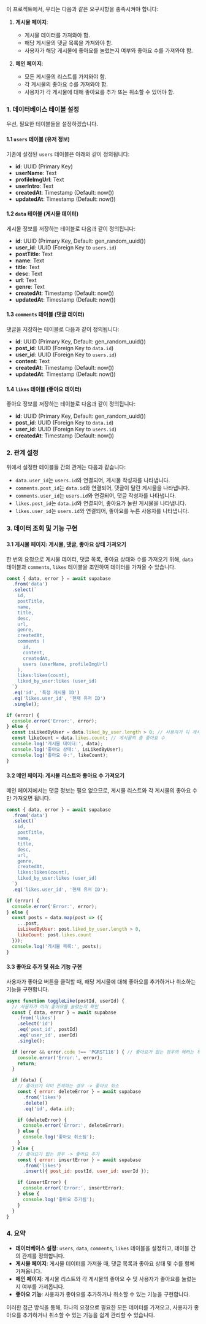 이 프로젝트에서, 우리는 다음과 같은 요구사항을 충족시켜야 합니다:

1. **게시물 페이지**:
   - 게시물 데이터를 가져와야 함.
   - 해당 게시물의 댓글 목록을 가져와야 함.
   - 사용자가 해당 게시물에 좋아요를 눌렀는지 여부와 좋아요 수를 가져와야 함.

2. **메인 페이지**:
   - 모든 게시물의 리스트를 가져와야 함.
   - 각 게시물의 좋아요 수를 가져와야 함.
   - 사용자가 각 게시물에 대해 좋아요를 추가 또는 취소할 수 있어야 함.

### 1. **데이터베이스 테이블 설정**

우선, 필요한 테이블들을 설정하겠습니다.

#### 1.1 **`users` 테이블** (유저 정보)

기존에 설정된 `users` 테이블은 아래와 같이 정의됩니다:

- **id**: UUID (Primary Key)
- **userName**: Text
- **profileImgUrl**: Text
- **userIntro**: Text
- **createdAt**: Timestamp (Default: now())
- **updatedAt**: Timestamp (Default: now())

#### 1.2 **`data` 테이블** (게시물 데이터)

게시물 정보를 저장하는 테이블로 다음과 같이 정의됩니다:

- **id**: UUID (Primary Key, Default: gen_random_uuid())
- **user_id**: UUID (Foreign Key to `users.id`)
- **postTitle**: Text
- **name**: Text
- **title**: Text
- **desc**: Text
- **url**: Text
- **genre**: Text
- **createdAt**: Timestamp (Default: now())
- **updatedAt**: Timestamp (Default: now())

#### 1.3 **`comments` 테이블** (댓글 데이터)

댓글을 저장하는 테이블로 다음과 같이 정의됩니다:

- **id**: UUID (Primary Key, Default: gen_random_uuid())
- **post_id**: UUID (Foreign Key to `data.id`)
- **user_id**: UUID (Foreign Key to `users.id`)
- **content**: Text
- **createdAt**: Timestamp (Default: now())
- **updatedAt**: Timestamp (Default: now())

#### 1.4 **`likes` 테이블** (좋아요 데이터)

좋아요 정보를 저장하는 테이블로 다음과 같이 정의됩니다:

- **id**: UUID (Primary Key, Default: gen_random_uuid())
- **post_id**: UUID (Foreign Key to `data.id`)
- **user_id**: UUID (Foreign Key to `users.id`)
- **createdAt**: Timestamp (Default: now())

### 2. **관계 설정**

위에서 설정한 테이블들 간의 관계는 다음과 같습니다:

- `data.user_id`는 `users.id`와 연결되어, 게시물 작성자를 나타냅니다.
- `comments.post_id`는 `data.id`와 연결되어, 댓글이 달린 게시물을 나타냅니다.
- `comments.user_id`는 `users.id`와 연결되어, 댓글 작성자를 나타냅니다.
- `likes.post_id`는 `data.id`와 연결되어, 좋아요가 눌린 게시물을 나타냅니다.
- `likes.user_id`는 `users.id`와 연결되어, 좋아요를 누른 사용자를 나타냅니다.

### 3. **데이터 조회 및 기능 구현**

#### 3.1 **게시물 페이지: 게시물, 댓글, 좋아요 상태 가져오기**

한 번의 요청으로 게시물 데이터, 댓글 목록, 좋아요 상태와 수를 가져오기 위해, `data` 테이블과 `comments`, `likes` 테이블을 조인하여 데이터를 가져올 수 있습니다.

```javascript
const { data, error } = await supabase
  .from('data')
  .select(`
    id, 
    postTitle, 
    name, 
    title, 
    desc, 
    url, 
    genre, 
    createdAt,
    comments (
      id,
      content,
      createdAt,
      users (userName, profileImgUrl)
    ),
    likes:likes(count),
    liked_by_user:likes (user_id)
  `)
  .eq('id', '특정 게시물 ID')
  .eq('likes.user_id', '현재 유저 ID')
  .single();

if (error) {
  console.error('Error:', error);
} else {
  const isLikedByUser = data.liked_by_user.length > 0; // 사용자가 이 게시물을 좋아요 눌렀는지 여부
  const likeCount = data.likes.count; // 게시물의 총 좋아요 수
  console.log('게시물 데이터:', data);
  console.log('좋아요 상태:', isLikedByUser);
  console.log('좋아요 수:', likeCount);
}
```

#### 3.2 **메인 페이지: 게시물 리스트와 좋아요 수 가져오기**

메인 페이지에서는 댓글 정보는 필요 없으므로, 게시물 리스트와 각 게시물의 좋아요 수만 가져오면 됩니다.

```javascript
const { data, error } = await supabase
  .from('data')
  .select(`
    id, 
    postTitle, 
    name, 
    title, 
    desc, 
    url, 
    genre, 
    createdAt,
    likes:likes(count),
    liked_by_user:likes (user_id)
  `)
  .eq('likes.user_id', '현재 유저 ID');

if (error) {
  console.error('Error:', error);
} else {
  const posts = data.map(post => ({
    ...post,
    isLikedByUser: post.liked_by_user.length > 0,
    likeCount: post.likes.count
  }));
  console.log('게시물 목록:', posts);
}
```

#### 3.3 **좋아요 추가 및 취소 기능 구현**

사용자가 좋아요 버튼을 클릭할 때, 해당 게시물에 대해 좋아요를 추가하거나 취소하는 기능을 구현합니다.

```javascript
async function toggleLike(postId, userId) {
  // 사용자가 이미 좋아요를 눌렀는지 확인
  const { data, error } = await supabase
    .from('likes')
    .select('id')
    .eq('post_id', postId)
    .eq('user_id', userId)
    .single();

  if (error && error.code !== 'PGRST116') { // 좋아요가 없는 경우의 에러는 무시
    console.error('Error:', error);
    return;
  }

  if (data) {
    // 좋아요가 이미 존재하는 경우 -> 좋아요 취소
    const { error: deleteError } = await supabase
      .from('likes')
      .delete()
      .eq('id', data.id);

    if (deleteError) {
      console.error('Error:', deleteError);
    } else {
      console.log('좋아요 취소됨');
    }
  } else {
    // 좋아요가 없는 경우 -> 좋아요 추가
    const { error: insertError } = await supabase
      .from('likes')
      .insert({ post_id: postId, user_id: userId });

    if (insertError) {
      console.error('Error:', insertError);
    } else {
      console.log('좋아요 추가됨');
    }
  }
}
```

### 4. **요약**

- **데이터베이스 설정**: `users`, `data`, `comments`, `likes` 테이블을 설정하고, 테이블 간의 관계를 정의합니다.
- **게시물 페이지**: 게시물 데이터를 가져올 때, 댓글 목록과 좋아요 상태 및 수를 함께 가져옵니다.
- **메인 페이지**: 게시물 리스트와 각 게시물의 좋아요 수 및 사용자가 좋아요를 눌렀는지 여부를 가져옵니다.
- **좋아요 기능**: 사용자가 좋아요를 추가하거나 취소할 수 있는 기능을 구현합니다.

이러한 접근 방식을 통해, 하나의 요청으로 필요한 모든 데이터를 가져오고, 사용자가 좋아요를 추가하거나 취소할 수 있는 기능을 쉽게 관리할 수 있습니다.